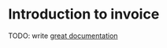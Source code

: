 # Introduction to invoice

TODO: write [great documentation](http://jacobian.org/writing/great-documentation/what-to-write/)
